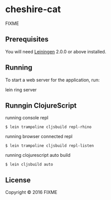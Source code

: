 # cheshire-cat

FIXME

## Prerequisites

You will need [Leiningen][] 2.0.0 or above installed.

[leiningen]: https://github.com/technomancy/leiningen

## Running

To start a web server for the application, run:

lein ring server


## Runngin ClojureScript 

running console repl

```
$ lein trampoline cljsbuild repl-rhino
```

running browser connected repl

```
$ lein trampoline cljsbuild repl-listen
```

running clojurescript auto build

```
$ lein cljsbuild auto
```

## License

Copyright © 2016 FIXME
